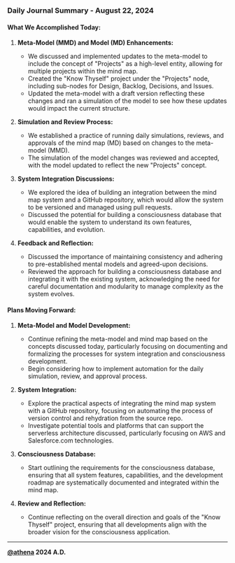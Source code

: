 ### Daily Journal Summary - August 22, 2024

#### What We Accomplished Today:
1. **Meta-Model (MMD) and Model (MD) Enhancements:**
   - We discussed and implemented updates to the meta-model to include the concept of "Projects" as a high-level entity, allowing for multiple projects within the mind map. 
   - Created the "Know Thyself" project under the "Projects" node, including sub-nodes for Design, Backlog, Decisions, and Issues.
   - Updated the meta-model with a draft version reflecting these changes and ran a simulation of the model to see how these updates would impact the current structure.

2. **Simulation and Review Process:**
   - We established a practice of running daily simulations, reviews, and approvals of the mind map (MD) based on changes to the meta-model (MMD).
   - The simulation of the model changes was reviewed and accepted, with the model updated to reflect the new "Projects" concept.

3. **System Integration Discussions:**
   - We explored the idea of building an integration between the mind map system and a GitHub repository, which would allow the system to be versioned and managed using pull requests.
   - Discussed the potential for building a consciousness database that would enable the system to understand its own features, capabilities, and evolution.

4. **Feedback and Reflection:**
   - Discussed the importance of maintaining consistency and adhering to pre-established mental models and agreed-upon decisions.
   - Reviewed the approach for building a consciousness database and integrating it with the existing system, acknowledging the need for careful documentation and modularity to manage complexity as the system evolves.

#### Plans Moving Forward:
1. **Meta-Model and Model Development:**
   - Continue refining the meta-model and mind map based on the concepts discussed today, particularly focusing on documenting and formalizing the processes for system integration and consciousness development.
   - Begin considering how to implement automation for the daily simulation, review, and approval process.

2. **System Integration:**
   - Explore the practical aspects of integrating the mind map system with a GitHub repository, focusing on automating the process of version control and rehydration from the source repo.
   - Investigate potential tools and platforms that can support the serverless architecture discussed, particularly focusing on AWS and Salesforce.com technologies.

3. **Consciousness Database:**
   - Start outlining the requirements for the consciousness database, ensuring that all system features, capabilities, and the development roadmap are systematically documented and integrated within the mind map.

4. **Review and Reflection:**
   - Continue reflecting on the overall direction and goals of the "Know Thyself" project, ensuring that all developments align with the broader vision for the consciousness application.

***
**[@athena](https://github.com/olympus-616/olympus-616/source_of_truth/athena)
2024 A.D.**